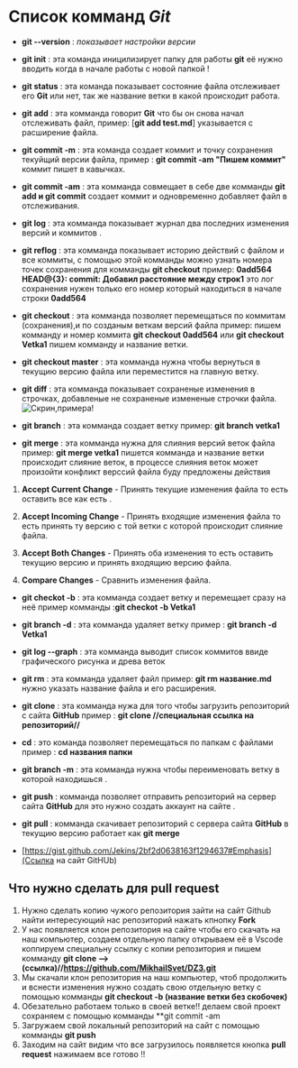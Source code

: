 
 # Список комманд *Git*
* **git --version** :  *показывает настройки версии*

* **git init** : эта команда иницилизирует папку для работы **git** её нужно вводить когда в начале работы с новой папкой !
* **git status** : эта команда показывает состояние файла отслеживает его **Git** или нет, так же название ветки в какой происходит работа.
 * **git add** : эта комманда говорит **Git** что бы он снова начал отслеживать файл, пример: [**git add test.md**] указывается с расширение файла.
 * **git commit -m** : эта команда создает коммит и точку сохранения текуйщий версии файла, пример : **git commit -am "Пишем коммит"** коммит пишет в кавычках.
 * **git commit -am** : эта комманда совмещает в себе две комманды **git add и git commit** создает коммит и одновременно добавляет файл в отслеживания.
 * **git log** : эта комманда показывает журнал два последних изменения версий и коммитов .
 * **git reflog** : эта комманда показывает историю действий с файлом и все коммиты, с помощью этой комманды можно узнать номера точек сохранения для комманды **git checkout**  пример: **0add564 HEAD@{3}: commit: Добавил расстояние между строк1** 
  это лог сохранения нужен только его номер который находиться в начале строки **0add564**
 * **git checkout** : эта комманда позволяет перемещаться по коммитам (сохранения),и по созданым веткам версий файла пример: пишем комманду и номер коммита **git checkout 0add564** или **git checkout Vetka1** пишем комманду и название ветки.
 
 * **git checkout master** : эта комманда нужна чтобы вернуться в текущию версию файла или переместится на главную ветку.
 * **git diff** : эта комманда показывает сохраненые изменения в строчках, добавленые не сохраненые измененые строчки  файла. ![Скрин,примера!](examplediff.jpg)
 * **git branch** : эта комманда создает ветку пример: **git branch vetka1** 
 * **git merge** : эта комманда нужна для слияния версий веток файла пример:        **git merge vetka1** пишется комманда и название ветки происходит слияние веток, в процессе слияния веток может произойти конфликт верссий файла буду предложены действия
 1. **Accept Current Change** - Принять текущие изменения файла то есть оставить все как есть .
 
 2. **Accept Incoming Change** - Принять входящие изменения файла то есть принять ту версию с той ветки с которой происходит слияние файла.
 3. **Accept Both Changes** - Принять оба изменения то есть оставить текущию версию и принять входящию версию файла.
 4. **Compare Changes** - Сравнить изменения файла.

* **git checkot -b** : эта комманда создает ветку и перемещает сразу на неё пример комманды :**git checkot -b Vetka1**
 
 * **git branch -d** : эта комманда удаляет ветку пример : **git branch -d Vetka1**
 
 * **git log --graph**  : эта комманда выводит список коммитов ввиде графического рисунка и древа веток
 * **git rm** : эта комманда удаляет файл пример: **git rm название.md** нужно указать название файла и его расширения.
 * **git clone** : эта комманда нужа для того чтобы загрузить репозиторий с сайта **GitHub** пример : **git clone //специальная ссылка на репозиторий//**

 * **cd** : это команда позволяет перемещаться по папкам с файлами пример : **cd названия папки**
 
 * **git branch -m** : эта комманда нужна чтобы переименовать ветку в которой находишься .

 * **git push** : комманда позволяет отправить репозиторий на сервер сайта **GitHub** для это нужно создать аккаунт на сайте .

 * **git pull** : комманда скачивает репозиторий с сервера сайта **GitHub** в текущию версию работает как **git merge** 
 
 * [https://gist.github.com/Jekins/2bf2d0638163f1294637#Emphasis](Ссылка на сайт GitHUb)
 
 
 ## Что нужно сделать для  **pull request**

 1. Нужно сделать копию чужого репозитория зайти на сайт Github 
 найти интересующий нас репозиторий нажать кпнопку **Fork** 
 2. У нас появляется клон репозитория на сайте чтобы его скачать на наш компьютер, создаем отдельную папку открываем её в Vscode коппируем специальну ссылку с копии репозитория и пишем комманду **git clone -->(ссылка)//https://github.com/MikhailSvet/DZ3.git** 
 3. Мы скачали клон репозитория на наш компьютер, чтоб продолжить и вснести изменения нужно создать свою отдельную ветку с помощью комманды **git checkout -b (название ветки без скобочек)**
 4. Обезательно работаем только в своей ветке!! делаем свой проект сохраняем с помощью комманды **git commit -am 
 5. Загружаем свой локальный репозиторий на сайт с помощью комманды **git push** 
 6. Заходим на сайт видим что все загрузилось появляется кнопка **pull request** нажимаем все готово !! 

 
 
 
 